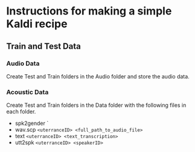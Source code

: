 # Instructions for making a simple Kaldi recipe

## Train and Test Data

### Audio Data

Create Test and Train folders in the Audio folder and store the audio data.

### Acoustic Data

Create Test and Train folders in the Data folder with the following files in each folder.

- spk2gender `<speakerID><gender>
- wav.scp `<uterranceID> <full_path_to_audio_file>`
- text `<uterranceID> <text_transcription>`
- utt2spk `<uterranceID> <speakerID>`


